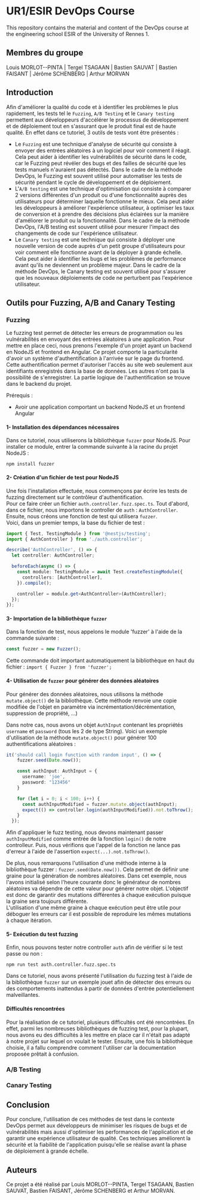 # UR1/ESIR DevOps Course
This repository contains the material and content of the DevOps course at the engineering school ESIR of the University of Rennes 1. 

## Membres du groupe
Louis MORLOT--PINTA | Tergel TSAGAAN | Bastien SAUVAT | Bastien FAISANT | Jérôme SCHENBERG | Arthur MORVAN

## Introduction
Afin d'améliorer la qualité du code et à identifier les problèmes le plus rapidement, les tests tel le ```Fuzzing```, ```A/B Testing``` et le ```Canary testing``` permettent aux développeurs d'accélérer le processus de développement et de déploiement tout en s'assurant que le produit final est de haute qualité. En effet dans ce tutoriel, 3 outils de tests vont être présentés : 
- Le ```Fuzzing``` est une technique d'analyse de sécurité qui consiste à envoyer des entrées aléatoires à un logiciel pour voir comment il réagit. Cela peut aider à identifier les vulnérabilités de sécurité dans le code, car le Fuzzing peut révéler des bugs et des failles de sécurité que les tests manuels n'auraient pas détectés. Dans le cadre de la méthode DevOps, le Fuzzing est souvent utilisé pour automatiser les tests de sécurité pendant le cycle de développement et de déploiement.
- L'```A/B testing``` est une technique d'optimisation qui consiste à comparer 2 versions différentes d'un produit ou d'une fonctionnalité auprès des utilisateurs pour déterminer laquelle fonctionne le mieux. Cela peut aider les développeurs à améliorer l'expérience utilisateur, à optimiser les taux de conversion et à prendre des décisions plus éclairées sur la manière d'améliorer le produit ou la fonctionnalité. Dans le cadre de la méthode DevOps, l'A/B testing est souvent utilisé pour mesurer l'impact des changements de code sur l'expérience utilisateur.
- Le ```Canary testing``` est une technique qui consiste à déployer une nouvelle version de code auprès d'un petit groupe d'utilisateurs pour voir comment elle fonctionne avant de la déployer à grande échelle. Cela peut aider à identifier les bugs et les problèmes de performance avant qu'ils ne deviennent un problème majeur. Dans le cadre de la méthode DevOps, le Canary testing est souvent utilisé pour s'assurer que les nouveaux déploiements de code ne perturbent pas l'expérience utilisateur.

## Outils pour Fuzzing, A/B and Canary Testing

### Fuzzing

Le fuzzing test permet de détecter les erreurs de programmation ou les vulnérabilités en envoyant des entrées aléatoires à une application. Pour mettre en place ceci, nous prenons l'exemple d'un projet ayant un backend en NodeJS et frontend en Angular. Ce projet comporte la particularité d'avoir un système d'authentification à l'arrivée sur le page du frontend. Cette authentification permet d'autoriser l'accès au site web seulement aux identifiants enregistrés dans la base de données. Les autres n'ont pas la possibilité de s'enregistrer. La partie logique de l'authentification se trouve dans le backend du projet.

Prérequis :
- Avoir une application comportant un backend NodeJS et un frontend Angular

#### 1- Installation des dépendances nécessaires
Dans ce tutoriel, nous utiliserons la bibliothèque ```fuzzer``` pour NodeJS. Pour installer ce module, entrer la commande suivante à la racine du projet NodeJS :
```shell script
npm install fuzzer
```

#### 2- Création d'un fichier de test pour NodeJS
Une fois l'installation effectuée, nous commençons par écrire les tests de fuzzing directement sur le contrôleur d'authentification.<br>
Pour ce faire créer un fichier ```auth.controller.fuzz.spec.ts```.
Tout d'abord, dans ce fichier, nous importons le controller de ```auth``` : ```AuthController```. Ensuite, nous créons une fonction de test qui utilisera ```fuzzer```. <br>
Voici, dans un premier temps, la base du fichier de test :
```typescript
import { Test, TestingModule } from '@nestjs/testing';
import { AuthController } from './auth.controller';

describe('AuthController', () => {
  let controller: AuthController;

  beforeEach(async () => {
    const module: TestingModule = await Test.createTestingModule({
      controllers: [AuthController],
    }).compile();

    controller = module.get<AuthController>(AuthController);
  });
});
```

#### 3- Importation de la bibliothèque ```fuzzer```
Dans la fonction de test, nous appelons le module 'fuzzer' à l'aide de la commande suivante :
```typescript
const fuzzer = new Fuzzer();
```
Cette commande doit important automatiquement la bibliothèque en haut du fichier : ```import { Fuzzer } from 'fuzzer';```

#### 4- Utilisation de ```fuzzer``` pour générer des données aléatoires
Pour générer des données aléatoires, nous utilisons la méthode ```mutate.object()``` de la bibliothèque. Cette méthode renvoie une copie modifiée de l'objet en paramètre via incrémentation/décrémentation, suppression de propriété, ...)

Dans notre cas, nous avons un objet ```AuthInput``` contenant les propriétés ```username``` et ```password``` (tous les 2 de type String).
Voici un exemple d'utilisation de la méthode ```mutate.object()``` pour générer 100 authentifications aléatoires :
```typescript
it('should call login function with random input', () => {
    fuzzer.seed(Date.now());

    const authInput: AuthInput = {
      username: 'joe',
      password: "123456"
    }

    for (let i = 0; i < 100; i++) {
      const authInputModified = fuzzer.mutate.object(authInput);
      expect(() => controller.login(authInputModified)).not.toThrow();
    }
  });
```

Afin d'appliquer le fuzz testing, nous devons maintenant passer ```authInputModified``` comme entrée de la fonction ```login()``` de notre controlleur. Puis, nous vérifions que l'appel de la fonction ne lance pas d'erreur à l'aide de l'assertion ```expect(...).not.toThrow()```.

De plus, nous remarquons l'utilisation d'une méthode interne à la bibliothèque fuzzer : ```fuzzer.seed(Date.now())```. Cela permet de définir une graine pour la génération de nombres aléatoires. Dans cet exemple, nous l'avons initialisé selon l'heure courante donc le générateur de nombres aléatoires va dépendre de cette valeur pour générer notre objet. L'objectif est donc de garantir des mutations différentes à chaque exécution puisque la graine sera toujours différente.<br>
L'utilisation d'une même graine à chaque exécution peut être utile pour déboguer les erreurs car il est possible de reproduire les mêmes mutations à chaque itération.

#### 5- Exécution du test fuzzing 
Enfin, nous pouvons tester notre controller ```auth``` afin de vérifier si le test passe ou non :
```
npm run test auth.controller.fuzz.spec.ts
```

Dans ce tutoriel, nous avons présenté l'utilisation du fuzzing test à l'aide de la bibliothèque ```fuzzer``` sur un exemple jouet afin de détecter des erreurs ou des comportements inattendus à partir de données d'entrée potentiellement malveillantes.

#### Difficultés rencontrées
Pour la réalisation de ce tutoriel, plusieurs difficultés ont été rencontrées. En effet, parmi les nombreuses bibliothèques de fuzzing test, pour la plupart, nous avons eu des difficultés à les mettre en place car il n'était pas adapté à notre projet sur lequel on voulait le tester.
Ensuite, une fois la bibliothèque choisie, il a fallu comprendre comment l'utiliser car la documentation proposée prêtait à confusion.

### A/B Testing

### Canary Testing

## Conclusion

Pour conclure, l'utilisation de ces méthodes de test dans le contexte DevOps permet aux développeurs de minimiser les risques de bugs et de vulnérabilités mais aussi d'optimiser les performances de l'application et de garantir une expérience utilisateur de qualité. Ces techniques améliorent la sécurité et la fiabilité de l'application puisqu'elle se réalise avant la phase de déploiement à grande échelle.

## Auteurs
Ce projet a été réalisé par Louis MORLOT--PINTA, Tergel TSAGAAN, Bastien SAUVAT, Bastien FAISANT, Jérôme SCHENBERG et Arthur MORVAN.
